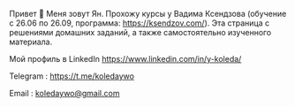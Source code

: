 Привет 👋 Меня зовут Ян. Прохожу курсы у Вадима Ксендзова (обучение с 26.06 по 26.09, программа: https://ksendzov.com/). Эта  страница с  решениями домашних заданий, а также самостоятельно изученного материала.

Мой профиль в LinkedIn https://www.linkedin.com/in/y-koleda/


Telegram : https://t.me/koledaywo


Email : koledaywo@gmail.com
